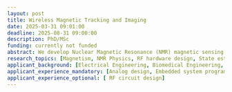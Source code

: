 ```yaml
---
layout: post
title: Wireless Magnetic Tracking and Imaging
date: 2025-03-31 09:01:00
deadline: 2025-08-31 09:00:00
description: PhD/MSc  
funding: currently not funded
abstract: We develop Nuclear Magnetic Resonance (NMR) magnetic sensing methods for wireless tracking and imaging medical robotic system during minimally invasive medical operations. Your task will be designing new magnetic sensor systems and developing tracking and image reconstruction methods. 
research_topics: [Magnetism, NMR Physics, RF hardware design, State estimation, Medical image reconstruction]
applicant_background: [Electrical Engineering, Biomedical Engineering, Physics]
applicant_experience_mandatory: [Analog design, Embedded system programming , Programming (C++, Python, ROS) ]
applicant_experience_optional: [ RF circuit design]
---
```

